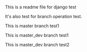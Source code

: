 This is a readme file for django test

It's also test for branch operation test.

This is master branch test1

This is master_dev branch  test1

This is master_dev branch test2
